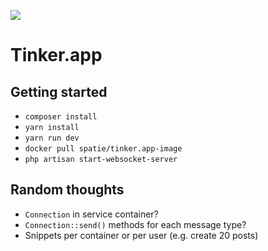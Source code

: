 
[<img src="https://github-ads.s3.eu-central-1.amazonaws.com/support-ukraine.svg?t=1" />](https://supportukrainenow.org)

# Tinker.app

## Getting started

- `composer install`
- `yarn install`
- `yarn run dev`
- `docker pull spatie/tinker.app-image`
- `php artisan start-websocket-server`

## Random thoughts

- `Connection` in service container?
- `Connection::send()` methods for each message type?
- Snippets per container or per user (e.g. create 20 posts)
